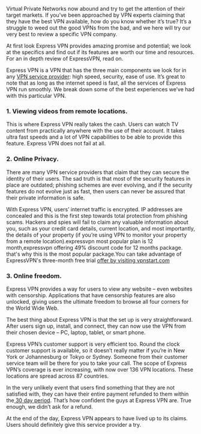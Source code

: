 Virtual Private Networks now abound and try to get the attention of their target markets. If you’ve been approached by VPN experts claiming that they have the best VPN available, how do you know whether it’s true? It’s a struggle to weed out the good VPNs from the bad, and we here will try our very best to review a specific VPN company.

At first look Express VPN provides amazing promise and potential; we look at the specifics and find out if its features are worth our time and resources. For an in depth review of ExpressVPN, read on.

Express VPN is a VPN that has the three main components we look for in any <a href="http://www.pcmag.com/article2/0,2817,2403388,00.asp">VPN service provider</a>: high speed, security, ease of use. It’s great to note that as long as the internet speed is fast, all the services of Express VPN run smoothly. We break down some of the best experiences we’ve had with this particular VPN.
<h3>1. Viewing videos from remote locations.</h3>
This is where Express VPN really takes the cash. Users can watch TV content from practically anywhere with the use of their account. It takes ultra fast speeds and a lot of VPN capabilities to be able to provide this feature. Express VPN does not fail at all.
<h3>2. Online Privacy.</h3>
There are many VPN service providers that claim that they can secure the identity of their users. The sad truth is that most of the security features in place are outdated; phishing schemes are ever evolving, and if the security features do not evolve just as fast, then users can never be assured that their private information is safe.

With Express VPN, users’ internet traffic is encrypted. IP addresses are concealed and this is the first step towards total protection from phishing scams. Hackers and spies will fail to claim any valuable information about you, such as your credit card details, current location, and most importantly, the details of your property (if you’re using VPN to monitor your property from a remote location).expressvpn most popular plan is 12 month,expressvpn offering 49% discount code for 12 months package. that's why this is the most popular package.You can take advantage of ExpressVPN's three-month free trial <a href="https://vpnstart.com/expressvpn-coupon-code/">offer by visiting vpnstart.com</a>


<h3>3. Online freedom.</h3> Express VPN provides a way for users to view any website – even websites with censorship. Applications that have censorship features are also unlocked, giving users the ultimate freedom to browse all four corners for the World Wide Web.

The best thing about Express VPN is that the set up is very straightforward. After users sign up, install, and connect, they can now use the VPN from their chosen device – PC, laptop, tablet, or smart phone.

Express VPN’s customer support is very efficient too. Round the clock customer support is available, so it doesn’t really matter if you’re in New York or Johannesburg or Tokyo or Sydney. Someone from their customer service team will be there for you to take your call. The scope of Express VPN’s coverage is ever increasing, with now over 136 VPN locations. These locations are spread across 87 countries.

In the very unlikely event that users find something that they are not satisfied with, they can have their entire payment refunded to them within the<a href="https://www.expressvpn.com/features/money-back-guarantee"> 30 day period</a>. That’s how confident the guys at Express VPN are. True enough, we didn’t ask for a refund.

At the end of the day, Express VPN appears to have lived up to its claims. Users should definitely give this service provider a try.
